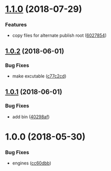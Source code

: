 <a name="1.1.0"></a>
# [1.1.0](https://github.com/4Catalyzer/file-butler/compare/v1.0.2...v1.1.0) (2018-07-29)


### Features

* copy files for alternate publish root ([6027854](https://github.com/4Catalyzer/file-butler/commit/6027854))

<a name="1.0.2"></a>
## [1.0.2](https://github.com/4Catalyzer/file-butler/compare/v1.0.1...v1.0.2) (2018-06-01)


### Bug Fixes

* make excutable ([c77c2cd](https://github.com/4Catalyzer/file-butler/commit/c77c2cd))

<a name="1.0.1"></a>
## [1.0.1](https://github.com/4Catalyzer/file-butler/compare/v1.0.0...v1.0.1) (2018-06-01)


### Bug Fixes

* add bin ([40298af](https://github.com/4Catalyzer/file-butler/commit/40298af))

<a name="1.0.0"></a>
# 1.0.0 (2018-05-30)


### Bug Fixes

* engines ([cc60dbb](https://github.com/4Catalyzer/file-butler/commit/cc60dbb))
